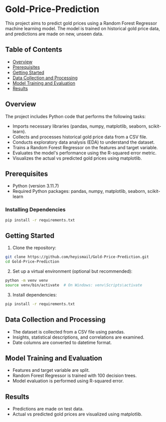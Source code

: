 # Gold-Price-Prediction
This project aims to predict gold prices using a Random Forest Regressor machine learning model. The model is trained on historical gold price data, and predictions are made on new, unseen data.


## Table of Contents

- [Overview](#overview)
- [Prerequisites](#prerequisites)
- [Getting Started](#getting-started)
- [Data Collection and Processing](#data-collection-and-processing)
- [Model Training and Evaluation](#model-training-and-evaluation)
- [Results](#results)


## Overview

The project includes Python code that performs the following tasks:

- Imports necessary libraries (pandas, numpy, matplotlib, seaborn, scikit-learn).
- Collects and processes historical gold price data from a CSV file.
- Conducts exploratory data analysis (EDA) to understand the dataset.
- Trains a Random Forest Regressor on the features and target variable.
- Evaluates the model's performance using the R-squared error metric.
- Visualizes the actual vs predicted gold prices using matplotlib.

## Prerequisites

- Python (version 3.11.7)
- Required Python packages: pandas, numpy, matplotlib, seaborn, scikit-learn

### Installing Dependencies

```bash
pip install -r requirements.txt
```

## Getting Started

1. Clone the repository:

```bash
git clone https://github.com/heyismail/Gold-Price-Prediction.git
cd Gold-Price-Prediction
```

2. Set up a virtual environment (optional but recommended):

```bash
python -m venv venv
source venv/bin/activate  # On Windows: venv\Scripts\activate
```

3. Install dependencies:

```bash
pip install -r requirements.txt
```

## Data Collection and Processing

- The dataset is collected from a CSV file using pandas.
- Insights, statistical descriptions, and correlations are examined.
- Date columns are converted to datetime format.

## Model Training and Evaluation

- Features and target variable are split.
- Random Forest Regressor is trained with 100 decision trees.
- Model evaluation is performed using R-squared error.

## Results

- Predictions are made on test data.
- Actual vs predicted gold prices are visualized using matplotlib.
